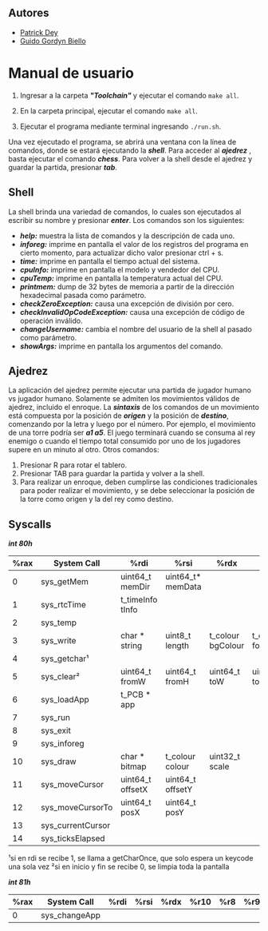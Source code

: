 ## Autores
- [Patrick Dey](https://github.com/patrickmdey)
- [Guido Gordyn Biello](https://github.com/ggordyn) 

# Manual de usuario

1. Ingresar a la carpeta ***"Toolchain"*** y ejecutar el comando `make all`.

2. En la carpeta principal, ejecutar el comando `make all`.

3. Ejecutar el programa mediante terminal ingresando `./run.sh`.

Una vez ejecutado el programa, se abrirá una ventana con la línea de comandos, donde se estará ejecutando la ***shell***. Para acceder al ***ajedrez*** , basta ejecutar el comando ***chess***. Para volver a la shell desde el ajedrez y guardar la partida, presionar ***tab***.


## Shell

La shell brinda una variedad de comandos, lo cuales son ejecutados al escribir su nombre y presionar ***enter***.
Los comandos son los siguientes:

- ***help:*** muestra la lista de comandos y la descripción de cada uno.
- ***inforeg:*** imprime en pantalla el valor de los registros del programa en cierto momento, para actualizar dicho valor presionar ctrl + s.
- ***time:*** imprime en pantalla el tiempo actual del sistema.
- ***cpuInfo:*** imprime en pantalla el modelo y vendedor del CPU. 
- ***cpuTemp:*** imprime en pantalla la temperatura actual del CPU. 
- ***printmem:*** dump de 32 bytes de memoria a partir de la dirección hexadecimal pasada como parámetro. 
- ***checkZeroException:*** causa una excepción de división por cero. 
- ***checkInvalidOpCodeException:*** causa una excepción de código de operación inválido.
- ***changeUsername:*** cambia el nombre del usuario de la shell al pasado como parámetro.
- ***showArgs:*** imprime en pantalla los argumentos del comando.


## Ajedrez

La aplicación del ajedrez permite ejecutar una partida de jugador humano vs jugador humano. Solamente se admiten los movimientos válidos de ajedrez, incluido el enroque. 
La ***sintaxis*** de los comandos de un movimiento está compuesta por la posición de ***origen*** y la posición de ***destino***, comenzando por la letra y luego por el número. Por ejemplo, el movimiento de una torre podría ser ***a1 a5***. El juego terminará cuando se consuma al rey enemigo o cuando el tiempo total consumido por uno de los jugadores supere en un minuto al otro.
Otros comandos:
1. Presionar R para rotar el tablero.
2. Presionar TAB para guardar la partida y volver a la shell.
3. Para realizar un enroque, deben cumplirse las condiciones tradicionales para poder realizar el movimiento, y se debe seleccionar la posición de la torre como origen y la del rey como destino.

## Syscalls

***int 80h***

| %rax | System Call       | %rdi             | %rsi              | %rdx              | %r10                | %r8 | %r9 |
| ---- | ----------------- | ---------------- | ----------------- | ----------------- | ------------------- | --- | --- |
| 0    | sys_getMem        | uint64_t memDir  | uint64_t* memData |                   |                     |     |     |
| 1    | sys_rtcTime       | t_timeInfo tInfo |                   |                   |                     |     |     |
| 2    | sys_temp          |                  |                   |                   |                     |     |     |
| 3    | sys_write         | char * string    | uint8_t length    | t_colour bgColour | t_colour fontColour |     |     |
| 4    | sys_getchar¹      |                  |                   |                   |                     |     |     |
| 5    | sys_clear²        | uint64_t fromW   | uint64_t fromH    | uint64_t toW      | uint64_t toH        |     |     |
| 6    | sys_loadApp       | t_PCB * app      |                   |                   |                     |     |     |
| 7    | sys_run           |                  |                   |                   |                     |     |     |
| 8    | sys_exit          |                  |                   |                   |                     |     |     |
| 9    | sys_inforeg       |                  |                   |                   |                     |     |     |
| 10   | sys_draw          | char * bitmap    | t_colour colour   |uint32_t scale     |                     |     |     |
| 11   | sys_moveCursor    | uint64_t offsetX | uint64_t offsetY  |                   |                     |     |     |
| 12   | sys_moveCursorTo  | uint64_t posX    | uint64_t posY     |                   |                     |     |     |
| 13   | sys_currentCursor |                  |                   |                   |                     |     |     |
| 14   | sys_ticksElapsed  |                  |                   |                   |                     |     |     |

¹si en rdi se recibe 1, se llama a getCharOnce, que solo espera un keycode una sola vez
²si en inicio y fin se recibe 0, se limpia toda la pantalla

***int 81h***

| %rax | System Call   | %rdi | %rsi | %rdx | %r10 | %r8 | %r9 |
| ---- | ------------- | ---- | ---- | ---- | ---- | --- | --- |
| 0    | sys_changeApp |      |      |      |      |     |     |